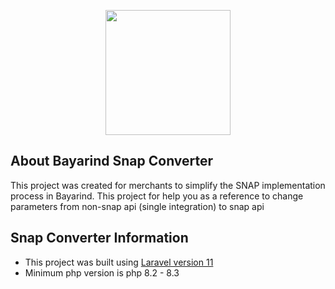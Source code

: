 <p align="center"><a href="https://bayarind.id" target="_blank"><img src="https://www.bayarind.id//asset/img/logo-bayarind.png" width="200"></a></p>


## About Bayarind Snap Converter

This project was created for merchants to simplify the SNAP implementation process in Bayarind.
This project for help you as a reference to change parameters from non-snap api (single integration) to snap api

## Snap Converter Information

- This project was built using [Laravel version 11](https://laravel.com/docs/11.x)
- Minimum php version is php 8.2 - 8.3
